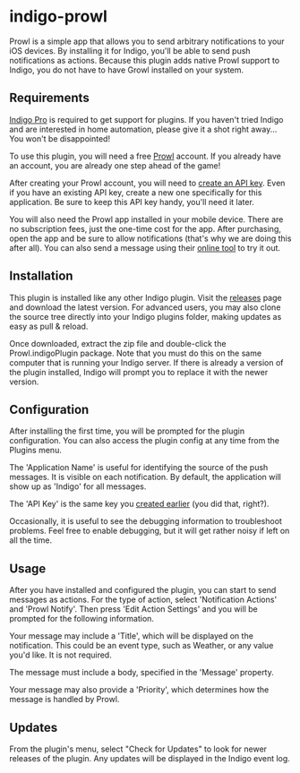 # indigo-prowl

Prowl is a simple app that allows you to send arbitrary notifications to your iOS devices.  By installing it for Indigo, you'll be
able to send push notifications as actions.  Because this plugin adds native Prowl support to Indigo, you do not have to have Growl
installed on your system.

## Requirements

[Indigo Pro](https://www.indigodomo.com) is required to get support for plugins.  If you haven't tried Indigo and are interested in home
automation, please give it a shot right away...  You won't be disappointed!

To use this plugin, you will need a free [Prowl](http://www.prowlapp.com/) account.  If you already have an account, you are already
one step ahead of the game!

After creating your Prowl account, you will need to [create an API key](https://www.prowlapp.com/api_settings.php).  Even if you have
an existing API key, create a new one specifically for this application.  Be sure to keep this API key handy, you'll need it later.

You will also need the Prowl app installed in your mobile device.  There are no subscription fees, just the one-time cost for the app.
After purchasing, open the app and be sure to allow notifications (that's why we are doing this after all).  You can also send a message
using their [online tool](https://www.prowlapp.com/add_notification.php) to try it out.

## Installation

This plugin is installed like any other Indigo plugin.  Visit the [releases](https://github.com/jheddings/indigo-prowl/releases) page
and download the latest version.  For advanced users, you may also clone the source tree directly into your Indigo plugins folder, making
updates as easy as pull & reload.

Once downloaded, extract the zip file and double-click the Prowl.indigoPlugin package.  Note that you must do this on the same computer
that is running your Indigo server.  If there is already a version of the plugin installed, Indigo will prompt you to replace it with the
newer version.

## Configuration

After installing the first time, you will be prompted for the plugin configuration.  You can also access the plugin config at any time
from the Plugins menu.

The 'Application Name' is useful for identifying the source of the push messages.  It is visible on each notification.  By default, the
application will show up as 'Indigo' for all messages.

The 'API Key' is the same key you [created earlier](https://www.prowlapp.com/api_settings.php) (you did that, right?).

Occasionally, it is useful to see the debugging information to troubleshoot problems.  Feel free to enable debugging, but it will get
rather noisy if left on all the time.

## Usage

After you have installed and configured the plugin, you can start to send messages as actions.  For the type of action, select 
'Notification Actions' and 'Prowl Notify'.  Then press 'Edit Action Settings' and you will be prompted for the following information.

Your message may include a 'Title', which will be displayed on the notification.  This could be an event type, such as Weather, or any
value you'd like.  It is not required.

The message must include a body, specified in the 'Message' property.

Your message may also provide a 'Priority', which determines how the message is handled by Prowl.

## Updates

From the plugin's menu, select "Check for Updates" to look for newer releases of the plugin.  Any updates will be displayed in the
Indigo event log.

